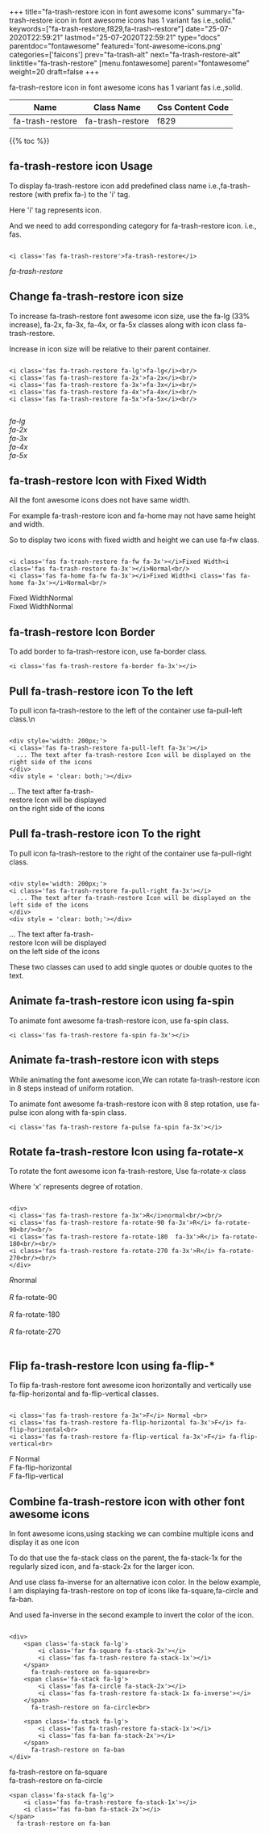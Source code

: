+++
title="fa-trash-restore icon in font awesome icons"
summary="fa-trash-restore icon in font awesome icons has 1 variant fas i.e.,solid."
keywords=["fa-trash-restore,f829,fa-trash-restore"]
date="25-07-2020T22:59:21"
lastmod="25-07-2020T22:59:21"
type="docs"
parentdoc="fontawesome"
featured='font-awesome-icons.png'
categories=['faicons']
prev="fa-trash-alt"
next="fa-trash-restore-alt"
linktitle="fa-trash-restore"
[menu.fontawesome]
parent="fontawesome"
weight=20
draft=false
+++


fa-trash-restore icon in font awesome icons has 1 variant fas i.e.,solid.

<div class='table-responsive'><table class='table'><thead><tr><th>Name</th><th>Class Name</th><th>Css Content Code</th></tr></thead><tbody><tr><td>fa-trash-restore</td><td>fa-trash-restore</td><td>f829</td></tr></tbody></table></div>


{{% toc %}}


## fa-trash-restore icon Usage

To display fa-trash-restore icon add predefined class name i.e.,fa-trash-restore (with prefix fa-) to the 'i' tag.

Here 'i' tag represents icon.

And we need to add corresponding category for fa-trash-restore icon. i.e., fas.


```

<i class='fas fa-trash-restore'>fa-trash-restore</i>
```

<i class='fas fa-trash-restore'>fa-trash-restore</i>




## Change fa-trash-restore icon size
To increase fa-trash-restore font awesome icon size, use the fa-lg (33% increase), fa-2x, fa-3x, fa-4x, or fa-5x classes along with icon class fa-trash-restore.

Increase in icon size will be relative to their parent container. 

```

<i class='fas fa-trash-restore fa-lg'>fa-lg</i><br/>
<i class='fas fa-trash-restore fa-2x'>fa-2x</i><br/>
<i class='fas fa-trash-restore fa-3x'>fa-3x</i><br/>
<i class='fas fa-trash-restore fa-4x'>fa-4x</i><br/>
<i class='fas fa-trash-restore fa-5x'>fa-5x</i><br/>
            
```

<i class='fas fa-trash-restore fa-lg'>fa-lg</i><br/>
<i class='fas fa-trash-restore fa-2x'>fa-2x</i><br/>
<i class='fas fa-trash-restore fa-3x'>fa-3x</i><br/>
<i class='fas fa-trash-restore fa-4x'>fa-4x</i><br/>
<i class='fas fa-trash-restore fa-5x'>fa-5x</i><br/>
            



## fa-trash-restore Icon with Fixed Width 

All the font awesome icons does not have same width.

For example fa-trash-restore icon and fa-home may not have same height and width.

So to display two icons with fixed width and height we can use fa-fw class.


```

<i class='fas fa-trash-restore fa-fw fa-3x'></i>Fixed Width<i class='fas fa-trash-restore fa-3x'></i>Normal<br/>
<i class='fas fa-home fa-fw fa-3x'></i>Fixed Width<i class='fas fa-home fa-3x'></i>Normal<br/>
```

<i class='fas fa-trash-restore fa-fw fa-3x'></i>Fixed Width<i class='fas fa-trash-restore fa-3x'></i>Normal<br/>
<i class='fas fa-home fa-fw fa-3x'></i>Fixed Width<i class='fas fa-home fa-3x'></i>Normal<br/>



## fa-trash-restore Icon Border 

To add border to fa-trash-restore icon, use fa-border class.


```
<i class='fas fa-trash-restore fa-border fa-3x'></i>

```
<i class='fas fa-trash-restore fa-border fa-3x'></i>





## Pull fa-trash-restore icon To the left

To pull icon fa-trash-restore to the left of the container use fa-pull-left class.\n

```

<div style='width: 200px;'>
<i class='fas fa-trash-restore fa-pull-left fa-3x'></i>
  ... The text after fa-trash-restore Icon will be displayed on the right side of the icons
</div>
<div style = 'clear: both;'></div>
```

<div style='width: 200px;'>
<i class='fas fa-trash-restore fa-pull-left fa-3x'></i>
  ... The text after fa-trash-restore Icon will be displayed on the right side of the icons
</div>
<div style = 'clear: both;'></div>




## Pull fa-trash-restore icon To the right
To pull icon fa-trash-restore to the right of the container use fa-pull-right class.

```

<div style='width: 200px;'>
<i class='fas fa-trash-restore fa-pull-right fa-3x'></i>
  ... The text after fa-trash-restore Icon will be displayed on the left side of the icons
</div>
<div style = 'clear: both;'></div>
```

<div style='width: 200px;'>
<i class='fas fa-trash-restore fa-pull-right fa-3x'></i>
  ... The text after fa-trash-restore Icon will be displayed on the left side of the icons
</div>
<div style = 'clear: both;'></div>

These two classes can used to add single quotes or double quotes to the text.


## Animate fa-trash-restore icon using fa-spin
To animate font awesome fa-trash-restore icon, use fa-spin class.

```
<i class='fas fa-trash-restore fa-spin fa-3x'></i>
```
<i class='fas fa-trash-restore fa-spin fa-3x'></i>




## Animate fa-trash-restore icon with steps
While animating the font awesome icon,We can rotate fa-trash-restore icon in 8 steps instead of uniform rotation.

To animate font awesome fa-trash-restore icon with 8 step rotation, use fa-pulse icon along with fa-spin class.


```
<i class='fas fa-trash-restore fa-pulse fa-spin fa-3x'></i>

```
<i class='fas fa-trash-restore fa-pulse fa-spin fa-3x'></i>





## Rotate fa-trash-restore Icon using fa-rotate-x
To rotate the font awesome icon fa-trash-restore, Use fa-rotate-x class

Where 'x' represents degree of rotation.


```

<div>
<i class='fas fa-trash-restore fa-3x'>R</i>normal<br/><br/>
<i class='fas fa-trash-restore fa-rotate-90 fa-3x'>R</i> fa-rotate-90<br/><br/> 
<i class='fas fa-trash-restore fa-rotate-180  fa-3x'>R</i> fa-rotate-180<br/><br/> 
<i class='fas fa-trash-restore fa-rotate-270 fa-3x'>R</i> fa-rotate-270<br/><br/>
</div>
```

<div>
<i class='fas fa-trash-restore fa-3x'>R</i>normal<br/><br/>
<i class='fas fa-trash-restore fa-rotate-90 fa-3x'>R</i> fa-rotate-90<br/><br/> 
<i class='fas fa-trash-restore fa-rotate-180  fa-3x'>R</i> fa-rotate-180<br/><br/> 
<i class='fas fa-trash-restore fa-rotate-270 fa-3x'>R</i> fa-rotate-270<br/><br/>
</div>




## Flip fa-trash-restore Icon using fa-flip-*
To flip fa-trash-restore font awesome icon horizontally and vertically use fa-flip-horizontal and fa-flip-vertical classes. 

```

<i class='fas fa-trash-restore fa-3x'>F</i> Normal <br>
<i class='fas fa-trash-restore fa-flip-horizontal fa-3x'>F</i> fa-flip-horizontal<br>
<i class='fas fa-trash-restore fa-flip-vertical fa-3x'>F</i> fa-flip-vertical<br>
```

<i class='fas fa-trash-restore fa-3x'>F</i> Normal <br>
<i class='fas fa-trash-restore fa-flip-horizontal fa-3x'>F</i> fa-flip-horizontal<br>
<i class='fas fa-trash-restore fa-flip-vertical fa-3x'>F</i> fa-flip-vertical<br>




## Combine fa-trash-restore icon with other font awesome icons
In font awesome icons,using stacking we can combine multiple icons and display it as one icon 

To do that use the fa-stack class on the parent, the fa-stack-1x for the regularly sized icon, and fa-stack-2x for the larger icon.

And use class fa-inverse for an alternative icon color. 
In the below example, I am displaying fa-trash-restore on top of icons like fa-square,fa-circle and fa-ban.

And used fa-inverse in the second example to invert the color of the icon.

```

<div>
    <span class='fa-stack fa-lg'>
        <i class='far fa-square fa-stack-2x'></i>
        <i class='fas fa-trash-restore fa-stack-1x'></i>
    </span>
      fa-trash-restore on fa-square<br>
    <span class='fa-stack fa-lg'>
        <i class='fas fa-circle fa-stack-2x'></i>
        <i class='fas fa-trash-restore fa-stack-1x fa-inverse'></i>
    </span>
      fa-trash-restore on fa-circle<br>

    <span class='fa-stack fa-lg'>
        <i class='fas fa-trash-restore fa-stack-1x'></i>
        <i class='fas fa-ban fa-stack-2x'></i>
    </span>
      fa-trash-restore on fa-ban
</div>
```

<div>
    <span class='fa-stack fa-lg'>
        <i class='far fa-square fa-stack-2x'></i>
        <i class='fas fa-trash-restore fa-stack-1x'></i>
    </span>
      fa-trash-restore on fa-square<br>
    <span class='fa-stack fa-lg'>
        <i class='fas fa-circle fa-stack-2x'></i>
        <i class='fas fa-trash-restore fa-stack-1x fa-inverse'></i>
    </span>
      fa-trash-restore on fa-circle<br>

    <span class='fa-stack fa-lg'>
        <i class='fas fa-trash-restore fa-stack-1x'></i>
        <i class='fas fa-ban fa-stack-2x'></i>
    </span>
      fa-trash-restore on fa-ban
</div>






